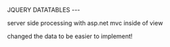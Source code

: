 JQUERY DATATABLES ---

server side processing with asp.net mvc inside of view 

changed the data to be easier to implement!
